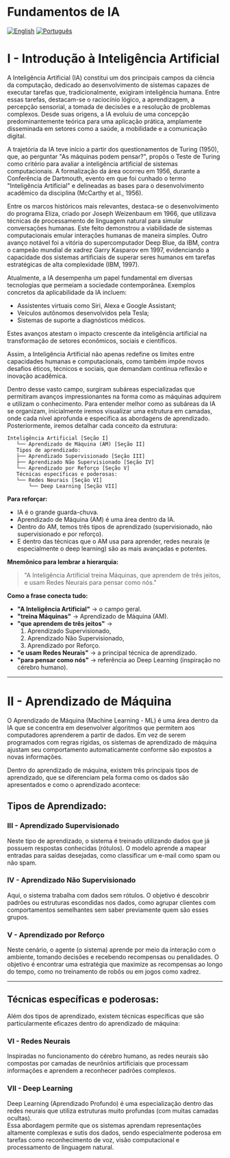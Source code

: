 # Fundamentos de IA

[![English](https://img.shields.io/badge/Idioma-Inglês-blue)](README.md)
[![Português](https://img.shields.io/badge/Idioma-Português-brightgreen)](README-BR.md)

# I - Introdução à Inteligência Artificial

A Inteligência Artificial (IA) constitui um dos principais campos da ciência da computação, dedicado ao desenvolvimento de sistemas capazes de executar tarefas que, tradicionalmente, exigiram inteligência humana. Entre essas tarefas, destacam-se o raciocínio lógico, a aprendizagem, a percepção sensorial, a tomada de decisões e a resolução de problemas complexos. Desde suas origens, a IA evoluiu de uma concepção predominantemente teórica para uma aplicação prática, amplamente disseminada em setores como a saúde, a mobilidade e a comunicação digital.

A trajetória da IA teve início a partir dos questionamentos de Turing (1950), que, ao perguntar "As máquinas podem pensar?", propôs o Teste de Turing como critério para avaliar a inteligência artificial de sistemas computacionais. A formalização da área ocorreu em 1956, durante a Conferência de Dartmouth, evento em que foi cunhado o termo "Inteligência Artificial" e delineadas as bases para o desenvolvimento acadêmico da disciplina (McCarthy et al., 1956).

Entre os marcos históricos mais relevantes, destaca-se o desenvolvimento do programa Eliza, criado por Joseph Weizenbaum em 1966, que utilizava técnicas de processamento de linguagem natural para simular conversações humanas. Este feito demonstrou a viabilidade de sistemas computacionais emular interações humanas de maneira simples. Outro avanço notável foi a vitória do supercomputador Deep Blue, da IBM, contra o campeão mundial de xadrez Garry Kasparov em 1997, evidenciando a capacidade dos sistemas artificiais de superar seres humanos em tarefas estratégicas de alta complexidade (IBM, 1997).

Atualmente, a IA desempenha um papel fundamental em diversas tecnologias que permeiam a sociedade contemporânea. Exemplos concretos da aplicabilidade da IA incluem:
- Assistentes virtuais como Siri, Alexa e Google Assistant;
- Veículos autônomos desenvolvidos pela Tesla;
- Sistemas de suporte a diagnósticos médicos.

Estes avanços atestam o impacto crescente da inteligência artificial na transformação de setores econômicos, sociais e científicos.

Assim, a Inteligência Artificial não apenas redefine os limites entre capacidades humanas e computacionais, como também impõe novos desafios éticos, técnicos e sociais, que demandam contínua reflexão e inovação acadêmica.

Dentro desse vasto campo, surgiram subáreas especializadas que permitiram avanços impressionantes na forma como as máquinas adquirem e utilizam o conhecimento. Para entender melhor como as subáreas da IA se organizam, inicialmente iremos visualizar uma estrutura em camadas, onde cada nível aprofunda e especifica as abordagens de aprendizado. Posteriormente, iremos detalhar cada conceito da estrutura:

```
Inteligência Artificial [Seção I]
   └── Aprendizado de Máquina (AM) [Seção II]
   Tipos de aprendizado:
   ├── Aprendizado Supervisionado [Seção III]
   ├── Aprendizado Não Supervisionado [Seção IV]
   └── Aprendizado por Reforço [Seção V]
   Técnicas específicas e poderosas:
   └── Redes Neurais [Seção VI]
       └── Deep Learning [Seção VII]
```

**Para reforçar:**
- IA é o grande guarda-chuva.
- Aprendizado de Máquina (AM) é uma área dentro da IA.
- Dentro do AM, temos três tipos de aprendizado (supervisionado, não supervisionado e por reforço).
- E dentro das técnicas que o AM usa para aprender, redes neurais (e especialmente o deep learning) são as mais avançadas e potentes.

**Mnemônico para lembrar a hierarquia:**
> "A Inteligência Artificial treina Máquinas, que aprendem de três jeitos, e usam Redes Neurais para pensar como nós."

**Como a frase conecta tudo:**
- **"A Inteligência Artificial"** → o campo geral.
- **"treina Máquinas"** → Aprendizado de Máquina (AM).
- **"que aprendem de três jeitos"** → 
  1. Aprendizado Supervisionado,
  2. Aprendizado Não Supervisionado,
  3. Aprendizado por Reforço.
- **"e usam Redes Neurais"** → a principal técnica de aprendizado.
- **"para pensar como nós"** → referência ao Deep Learning (inspiração no cérebro humano).

---

# II - Aprendizado de Máquina

O Aprendizado de Máquina (Machine Learning - ML) é uma área dentro da IA que se concentra em desenvolver algoritmos que permitem aos computadores aprenderem a partir de dados. Em vez de serem programados com regras rígidas, os sistemas de aprendizado de máquina ajustam seu comportamento automaticamente conforme são expostos a novas informações.

Dentro do aprendizado de máquina, existem três principais tipos de aprendizado, que se diferenciam pela forma como os dados são apresentados e como o aprendizado acontece:

## Tipos de Aprendizado:

### III - Aprendizado Supervisionado
Neste tipo de aprendizado, o sistema é treinado utilizando dados que já possuem respostas conhecidas (rótulos). O modelo aprende a mapear entradas para saídas desejadas, como classificar um e-mail como spam ou não spam.

### IV - Aprendizado Não Supervisionado
Aqui, o sistema trabalha com dados sem rótulos. O objetivo é descobrir padrões ou estruturas escondidas nos dados, como agrupar clientes com comportamentos semelhantes sem saber previamente quem são esses grupos.

### V - Aprendizado por Reforço
Neste cenário, o agente (o sistema) aprende por meio da interação com o ambiente, tomando decisões e recebendo recompensas ou penalidades. O objetivo é encontrar uma estratégia que maximize as recompensas ao longo do tempo, como no treinamento de robôs ou em jogos como xadrez.

---

## Técnicas específicas e poderosas:

Além dos tipos de aprendizado, existem técnicas específicas que são particularmente eficazes dentro do aprendizado de máquina:

### VI - Redes Neurais
Inspiradas no funcionamento do cérebro humano, as redes neurais são compostas por camadas de neurônios artificiais que processam informações e aprendem a reconhecer padrões complexos.

### VII - Deep Learning
Deep Learning (Aprendizado Profundo) é uma especialização dentro das redes neurais que utiliza estruturas muito profundas (com muitas camadas ocultas).  
Essa abordagem permite que os sistemas aprendam representações altamente complexas e sutis dos dados, sendo especialmente poderosa em tarefas como reconhecimento de voz, visão computacional e processamento de linguagem natural.
